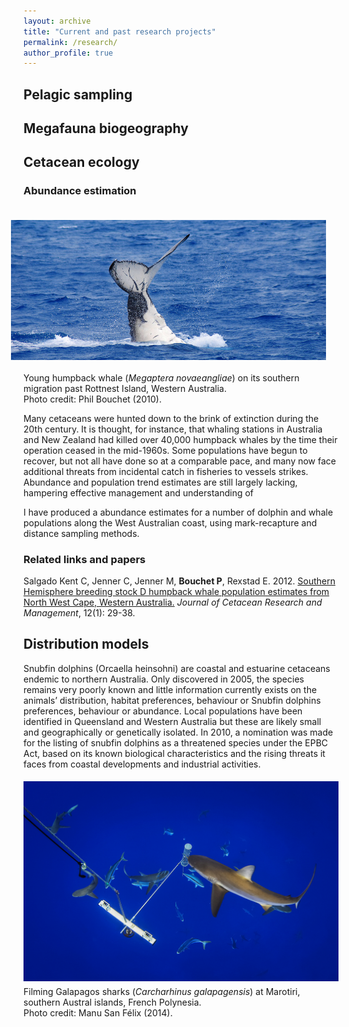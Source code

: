 ```yaml
---
layout: archive
title: "Current and past research projects"
permalink: /research/
author_profile: true
---
```



<h2>Pelagic sampling</h2>



<h2>Megafauna biogeography</h2>



<h2>Cetacean ecology</h2>

<h3>Abundance estimation</h3>

<img src='/images/2010-hw-Rottnest.jpg' align='right' hspace="20" vspace="20">
<figcaption>Young humpback whale (<em>Megaptera novaeangliae</em>) on its southern migration past Rottnest Island, Western Australia. <br>Photo credit: Phil Bouchet (2010).</figcaption>

Many cetaceans were hunted down to the brink of extinction during the 20th century. It is thought, for instance, that whaling stations in Australia and New Zealand had killed over 40,000 humpback whales by the time their operation ceased in the mid-1960s. Some populations have begun to recover, but not all have done so at a comparable pace, and many now face additional threats from incidental catch in fisheries to vessels strikes. Abundance and population trend estimates are still largely lacking, hampering effective management and understanding of  

I have produced a abundance estimates for a number of dolphin and whale populations along the West Australian coast, using mark-recapture and distance sampling methods.

<h3>Related links and papers</h3>

Salgado Kent C, Jenner C, Jenner M, <strong>Bouchet P</strong>, Rexstad E. 2012. <a href="https://phbouchet.github.io/files/Salgado-2012-JCRM-SouthernHemisphereHumpbacks.pdf">Southern Hemisphere breeding stock D humpback whale population estimates from North West Cape, Western Australia.</a> <em>Journal of Cetacean Research and Management</em>, 12(1): 29-38.

<h2>Distribution models</h2>

Snubfin dolphins (Orcaella heinsohni) are coastal and estuarine cetaceans endemic to northern Australia. Only discovered in 2005, the species remains very poorly known and little
information currently exists on the animals’ distribution, habitat preferences, behaviour or Snubfin dolphins preferences, behaviour or abundance. Local populations have been identified in Queensland and Western Australia but these are likely small and geographically or genetically isolated. In 2010, a nomination was made for the listing of snubfin dolphins as a threatened species under the EPBC Act, based on its known biological characteristics and the rising threats it faces from coastal developments and industrial activities.

<img class="manusanfelix" src='/images/Manu_San_Felix_Rapa.jpg' vspace="5">
<figcaption>Filming Galapagos sharks (<em>Carcharhinus galapagensis</em>) at Marotiri, southern Austral islands, French Polynesia. <br>Photo credit: Manu San Félix (2014).</figcaption>
